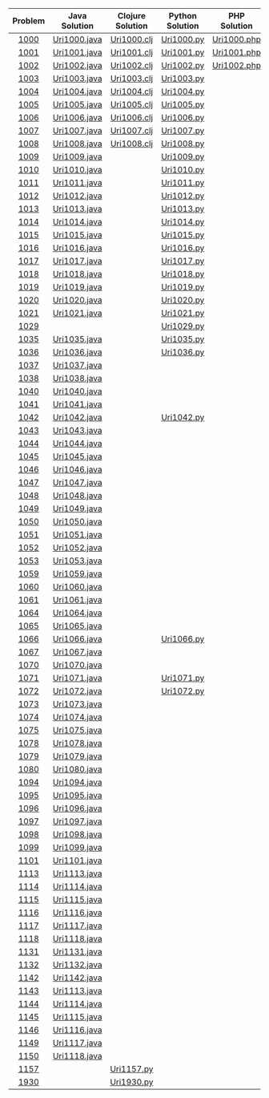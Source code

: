 |	Problem	|	Java Solution	| Clojure Solution | Python Solution | PHP Solution | Javascript Solution | Dart Solution
|:---:|:---:|:---:| :---:| :---:| :---:| :---:
|[1000](https://www.urionlinejudge.com.br/judge/en/problems/view/1000)				|[Uri1000.java](https://github.com/TAMMoura/URI-Online-Judge/blob/master/src/beginner/Uri1000.java)	| [Uri1000.clj](https://github.com/TAMMoura/URI-Online-Judge/blob/master/src/beginner/Uri1000.clj) | [Uri1000.py](https://github.com/TAMMoura/URI-Online-Judge/blob/master/src/beginner/Uri1000.py) | [Uri1000.php](https://github.com/TAMMoura/URI-Online-Judge/blob/master/src/beginner/Uri1000.php) | [Uri1000.js](https://github.com/TAMMoura/URI-Online-Judge/blob/master/src/beginner/Uri1000.js) | [Uri1000.dart](https://github.com/TAMMoura/URI-Online-Judge/blob/master/src/beginner/Uri1000.dart)
|[1001](https://www.urionlinejudge.com.br/judge/en/problems/view/1001)				|[Uri1001.java](https://github.com/TAMMoura/URI-Online-Judge/blob/master/src/beginner/Uri1001.java)	| [Uri1001.clj](https://github.com/TAMMoura/URI-Online-Judge/blob/master/src/beginner/Uri1001.clj)	|[Uri1001.py](https://github.com/TAMMoura/URI-Online-Judge/blob/master/src/beginner/Uri1001.py)	|[Uri1001.php](https://github.com/TAMMoura/URI-Online-Judge/blob/master/src/beginner/Uri1001.php)	|[Uri1001.js](https://github.com/TAMMoura/URI-Online-Judge/blob/master/src/beginner/Uri1001.js)	|[Uri1001.dart](https://github.com/TAMMoura/URI-Online-Judge/blob/master/src/beginner/Uri1001.dart)	|
|[1002](https://www.urionlinejudge.com.br/judge/en/problems/view/1002)				|[Uri1002.java](https://github.com/TAMMoura/URI-Online-Judge/blob/master/src/beginner/Uri1002.java)	| [Uri1002.clj](https://github.com/TAMMoura/URI-Online-Judge/blob/master/src/beginner/Uri1002.clj)	|[Uri1002.py](https://github.com/TAMMoura/URI-Online-Judge/blob/master/src/beginner/Uri1002.py)	|[Uri1002.php](https://github.com/TAMMoura/URI-Online-Judge/blob/master/src/beginner/Uri1002.php)	|[Uri1002.js](https://github.com/TAMMoura/URI-Online-Judge/blob/master/src/beginner/Uri1002.js)	|[Uri1002.dart](https://github.com/TAMMoura/URI-Online-Judge/blob/master/src/beginner/Uri1002.dart)	|
|[1003](https://www.urionlinejudge.com.br/judge/en/problems/view/1003)				|[Uri1003.java](https://github.com/TAMMoura/URI-Online-Judge/blob/master/src/beginner/Uri1003.java)	| [Uri1003.clj](https://github.com/TAMMoura/URI-Online-Judge/blob/master/src/beginner/Uri1003.clj) |[Uri1003.py](https://github.com/TAMMoura/URI-Online-Judge/blob/master/src/beginner/Uri1003.py)	| 
|[1004](https://www.urionlinejudge.com.br/judge/en/problems/view/1004)				|[Uri1004.java](https://github.com/TAMMoura/URI-Online-Judge/blob/master/src/beginner/Uri1004.java)	| [Uri1004.clj](https://github.com/TAMMoura/URI-Online-Judge/blob/master/src/beginner/Uri1004.clj) |[Uri1004.py](https://github.com/TAMMoura/URI-Online-Judge/blob/master/src/beginner/Uri1004.py)	| 
|[1005](https://www.urionlinejudge.com.br/judge/en/problems/view/1005)				|[Uri1005.java](https://github.com/TAMMoura/URI-Online-Judge/blob/master/src/beginner/Uri1005.java)	| [Uri1005.clj](https://github.com/TAMMoura/URI-Online-Judge/blob/master/src/beginner/Uri1005.clj) |[Uri1005.py](https://github.com/TAMMoura/URI-Online-Judge/blob/master/src/beginner/Uri1005.py)	| 
|[1006](https://www.urionlinejudge.com.br/judge/en/problems/view/1006)				|[Uri1006.java](https://github.com/TAMMoura/URI-Online-Judge/blob/master/src/beginner/Uri1006.java)	| [Uri1006.clj](https://github.com/TAMMoura/URI-Online-Judge/blob/master/src/beginner/Uri1006.clj) |[Uri1006.py](https://github.com/TAMMoura/URI-Online-Judge/blob/master/src/beginner/Uri1006.py)	|
|[1007](https://www.urionlinejudge.com.br/judge/en/problems/view/1007)				|[Uri1007.java](https://github.com/TAMMoura/URI-Online-Judge/blob/master/src/beginner/Uri1007.java)	| [Uri1007.clj](https://github.com/TAMMoura/URI-Online-Judge/blob/master/src/beginner/Uri1007.clj) |[Uri1007.py](https://github.com/TAMMoura/URI-Online-Judge/blob/master/src/beginner/Uri1007.py)	|
|[1008](https://www.urionlinejudge.com.br/judge/en/problems/view/1008)				|[Uri1008.java](https://github.com/TAMMoura/URI-Online-Judge/blob/master/src/beginner/Uri1008.java)	| [Uri1008.clj](https://github.com/TAMMoura/URI-Online-Judge/blob/master/src/beginner/Uri1008.clj) | [Uri1008.py](https://github.com/TAMMoura/URI-Online-Judge/blob/master/src/beginner/Uri1008.py)	|
|[1009](https://www.urionlinejudge.com.br/judge/en/problems/view/1009)				|[Uri1009.java](https://github.com/TAMMoura/URI-Online-Judge/blob/master/src/beginner/Uri1009.java)	| |[Uri1009.py](https://github.com/TAMMoura/URI-Online-Judge/blob/master/src/beginner/Uri1009.py)	|
|[1010](https://www.urionlinejudge.com.br/judge/en/problems/view/1010)				|[Uri1010.java](https://github.com/TAMMoura/URI-Online-Judge/blob/master/src/beginner/Uri1010.java)	| |[Uri1010.py](https://github.com/TAMMoura/URI-Online-Judge/blob/master/src/beginner/Uri1010.py)	|
|[1011](https://www.urionlinejudge.com.br/judge/en/problems/view/1011)				|[Uri1011.java](https://github.com/TAMMoura/URI-Online-Judge/blob/master/src/beginner/Uri1011.java)	| |[Uri1011.py](https://github.com/TAMMoura/URI-Online-Judge/blob/master/src/beginner/Uri1011.py)	|
|[1012](https://www.urionlinejudge.com.br/judge/en/problems/view/1012)				|[Uri1012.java](https://github.com/TAMMoura/URI-Online-Judge/blob/master/src/beginner/Uri1012.java)	| |[Uri1012.py](https://github.com/TAMMoura/URI-Online-Judge/blob/master/src/beginner/Uri1012.py)	|
|[1013](https://www.urionlinejudge.com.br/judge/en/problems/view/1013)				|[Uri1013.java](https://github.com/TAMMoura/URI-Online-Judge/blob/master/src/beginner/Uri1013.java)	| |[Uri1013.py](https://github.com/TAMMoura/URI-Online-Judge/blob/master/src/beginner/Uri1013.py)	|
|[1014](https://www.urionlinejudge.com.br/judge/en/problems/view/1014)				|[Uri1014.java](https://github.com/TAMMoura/URI-Online-Judge/blob/master/src/beginner/Uri1014.java)	| |[Uri1014.py](https://github.com/TAMMoura/URI-Online-Judge/blob/master/src/beginner/Uri1014.py)	|
|[1015](https://www.urionlinejudge.com.br/judge/en/problems/view/1015)				|[Uri1015.java](https://github.com/TAMMoura/URI-Online-Judge/blob/master/src/beginner/Uri1015.java)	| |[Uri1015.py](https://github.com/TAMMoura/URI-Online-Judge/blob/master/src/beginner/Uri1015.py)	|
|[1016](https://www.urionlinejudge.com.br/judge/en/problems/view/1016)				|[Uri1016.java](https://github.com/TAMMoura/URI-Online-Judge/blob/master/src/beginner/Uri1016.java)	| |[Uri1016.py](https://github.com/TAMMoura/URI-Online-Judge/blob/master/src/beginner/Uri1016.py)	|
|[1017](https://www.urionlinejudge.com.br/judge/en/problems/view/1017)				|[Uri1017.java](https://github.com/TAMMoura/URI-Online-Judge/blob/master/src/beginner/Uri1017.java)	| |[Uri1017.py](https://github.com/TAMMoura/URI-Online-Judge/blob/master/src/beginner/Uri1017.py)	|
|[1018](https://www.urionlinejudge.com.br/judge/en/problems/view/1018)				|[Uri1018.java](https://github.com/TAMMoura/URI-Online-Judge/blob/master/src/beginner/Uri1018.java)	| |[Uri1018.py](https://github.com/TAMMoura/URI-Online-Judge/blob/master/src/beginner/Uri1018.py)	|
|[1019](https://www.urionlinejudge.com.br/judge/en/problems/view/1019)				|[Uri1019.java](https://github.com/TAMMoura/URI-Online-Judge/blob/master/src/beginner/Uri1019.java)	| |[Uri1019.py](https://github.com/TAMMoura/URI-Online-Judge/blob/master/src/beginner/Uri1019.py)	|
|[1020](https://www.urionlinejudge.com.br/judge/en/problems/view/1020)				|[Uri1020.java](https://github.com/TAMMoura/URI-Online-Judge/blob/master/src/beginner/Uri1020.java)	| |[Uri1020.py](https://github.com/TAMMoura/URI-Online-Judge/blob/master/src/beginner/Uri1020.py)	|
|[1021](https://www.urionlinejudge.com.br/judge/en/problems/view/1021)				|[Uri1021.java](https://github.com/TAMMoura/URI-Online-Judge/blob/master/src/beginner/Uri1021.java)	| |[Uri1021.py](https://github.com/TAMMoura/URI-Online-Judge/blob/master/src/beginner/Uri1021.py)	|
|[1029](https://www.urionlinejudge.com.br/judge/en/problems/view/1029)				|	| |[Uri1029.py](https://github.com/TAMMoura/URI-Online-Judge/blob/master/src/beginner/Uri1029.py)	|
|[1035](https://www.urionlinejudge.com.br/judge/en/problems/view/1035)				|[Uri1035.java](https://github.com/TAMMoura/URI-Online-Judge/blob/master/src/beginner/Uri1035.java)	| |[Uri1035.py](https://github.com/TAMMoura/URI-Online-Judge/blob/master/src/beginner/Uri1035.py)	|
|[1036](https://www.urionlinejudge.com.br/judge/en/problems/view/1036)				|[Uri1036.java](https://github.com/TAMMoura/URI-Online-Judge/blob/master/src/beginner/Uri1036.java)	| |[Uri1036.py](https://github.com/TAMMoura/URI-Online-Judge/blob/master/src/beginner/Uri1036.py)	|
|[1037](https://www.urionlinejudge.com.br/judge/en/problems/view/1037)				|[Uri1037.java](https://github.com/TAMMoura/URI-Online-Judge/blob/master/src/beginner/Uri1037.java)	| 
|[1038](https://www.urionlinejudge.com.br/judge/en/problems/view/1038)				|[Uri1038.java](https://github.com/TAMMoura/URI-Online-Judge/blob/master/src/beginner/Uri1038.java)	| 
|[1040](https://www.urionlinejudge.com.br/judge/en/problems/view/1040)				|[Uri1040.java](https://github.com/TAMMoura/URI-Online-Judge/blob/master/src/beginner/Uri1040.java)	| 
|[1041](https://www.urionlinejudge.com.br/judge/en/problems/view/1041)				|[Uri1041.java](https://github.com/TAMMoura/URI-Online-Judge/blob/master/src/beginner/Uri1041.java)	| 
|[1042](https://www.urionlinejudge.com.br/judge/en/problems/view/1042)				|[Uri1042.java](https://github.com/TAMMoura/URI-Online-Judge/blob/master/src/beginner/Uri1042.java)	| |[Uri1042.py](https://github.com/TAMMoura/URI-Online-Judge/blob/master/src/beginner/Uri1042.py)	|
|[1043](https://www.urionlinejudge.com.br/judge/en/problems/view/1043)				|[Uri1043.java](https://github.com/TAMMoura/URI-Online-Judge/blob/master/src/beginner/Uri1043.java)	|  
|[1044](https://www.urionlinejudge.com.br/judge/en/problems/view/1044)				|[Uri1044.java](https://github.com/TAMMoura/URI-Online-Judge/blob/master/src/beginner/Uri1044.java)	| 
|[1045](https://www.urionlinejudge.com.br/judge/en/problems/view/1045)				|[Uri1045.java](https://github.com/TAMMoura/URI-Online-Judge/blob/master/src/beginner/Uri1045.java)	| 
|[1046](https://www.urionlinejudge.com.br/judge/en/problems/view/1046)				|[Uri1046.java](https://github.com/TAMMoura/URI-Online-Judge/blob/master/src/beginner/Uri1046.java)	| 
|[1047](https://www.urionlinejudge.com.br/judge/en/problems/view/1047)				|[Uri1047.java](https://github.com/TAMMoura/URI-Online-Judge/blob/master/src/beginner/Uri1047.java)	| 
|[1048](https://www.urionlinejudge.com.br/judge/en/problems/view/1048)				|[Uri1048.java](https://github.com/TAMMoura/URI-Online-Judge/blob/master/src/beginner/Uri1048.java)	| 
|[1049](https://www.urionlinejudge.com.br/judge/en/problems/view/1049)				|[Uri1049.java](https://github.com/TAMMoura/URI-Online-Judge/blob/master/src/beginner/Uri1049.java)	| 
|[1050](https://www.urionlinejudge.com.br/judge/en/problems/view/1050)				|[Uri1050.java](https://github.com/TAMMoura/URI-Online-Judge/blob/master/src/beginner/Uri1050.java)	| 
|[1051](https://www.urionlinejudge.com.br/judge/en/problems/view/1051)				|[Uri1051.java](https://github.com/TAMMoura/URI-Online-Judge/blob/master/src/beginner/Uri1051.java)	| 
|[1052](https://www.urionlinejudge.com.br/judge/en/problems/view/1052)				|[Uri1052.java](https://github.com/TAMMoura/URI-Online-Judge/blob/master/src/beginner/Uri1052.java)	| 
|[1053](https://www.urionlinejudge.com.br/judge/en/problems/view/1053)				|[Uri1053.java](https://github.com/TAMMoura/URI-Online-Judge/blob/master/src/beginner/Uri1053.java)	| 
|[1059](https://www.urionlinejudge.com.br/judge/en/problems/view/1059)				|[Uri1059.java](https://github.com/TAMMoura/URI-Online-Judge/blob/master/src/beginner/Uri1059.java)	| 
|[1060](https://www.urionlinejudge.com.br/judge/en/problems/view/1060)				|[Uri1060.java](https://github.com/TAMMoura/URI-Online-Judge/blob/master/src/beginner/Uri1060.java)	|
|[1061](https://www.urionlinejudge.com.br/judge/en/problems/view/1061)				|[Uri1061.java](https://github.com/TAMMoura/URI-Online-Judge/blob/master/src/beginner/Uri1061.java)	| 
|[1064](https://www.urionlinejudge.com.br/judge/en/problems/view/1064)				|[Uri1064.java](https://github.com/TAMMoura/URI-Online-Judge/blob/master/src/beginner/Uri1064.java)	| 
|[1065](https://www.urionlinejudge.com.br/judge/en/problems/view/1065)				|[Uri1065.java](https://github.com/TAMMoura/URI-Online-Judge/blob/master/src/beginner/Uri1065.java)	| 
|[1066](https://www.urionlinejudge.com.br/judge/en/problems/view/1066)				|[Uri1066.java](https://github.com/TAMMoura/URI-Online-Judge/blob/master/src/beginner/Uri1066.java)	| |[Uri1066.py](https://github.com/TAMMoura/URI-Online-Judge/blob/master/src/beginner/Uri1066.py)	|
|[1067](https://www.urionlinejudge.com.br/judge/en/problems/view/1067)				|[Uri1067.java](https://github.com/TAMMoura/URI-Online-Judge/blob/master/src/beginner/Uri1067.java)	| 
|[1070](https://www.urionlinejudge.com.br/judge/en/problems/view/1070)				|[Uri1070.java](https://github.com/TAMMoura/URI-Online-Judge/blob/master/src/beginner/Uri1070.java)	|  
|[1071](https://www.urionlinejudge.com.br/judge/en/problems/view/1071)				|[Uri1071.java](https://github.com/TAMMoura/URI-Online-Judge/blob/master/src/beginner/Uri1071.java)	| |[Uri1071.py](https://github.com/TAMMoura/URI-Online-Judge/blob/master/src/beginner/Uri1071.py)	|
|[1072](https://www.urionlinejudge.com.br/judge/en/problems/view/1072)				|[Uri1072.java](https://github.com/TAMMoura/URI-Online-Judge/blob/master/src/beginner/Uri1072.java)	| |[Uri1072.py](https://github.com/TAMMoura/URI-Online-Judge/blob/master/src/beginner/Uri1072.py)	|
|[1073](https://www.urionlinejudge.com.br/judge/en/problems/view/1073)				|[Uri1073.java](https://github.com/TAMMoura/URI-Online-Judge/blob/master/src/beginner/Uri1073.java)	| 
|[1074](https://www.urionlinejudge.com.br/judge/en/problems/view/1074)				|[Uri1074.java](https://github.com/TAMMoura/URI-Online-Judge/blob/master/src/beginner/Uri1074.java)	| 
|[1075](https://www.urionlinejudge.com.br/judge/en/problems/view/1075)				|[Uri1075.java](https://github.com/TAMMoura/URI-Online-Judge/blob/master/src/beginner/Uri1075.java)	| 
|[1078](https://www.urionlinejudge.com.br/judge/en/problems/view/1078)				|[Uri1078.java](https://github.com/TAMMoura/URI-Online-Judge/blob/master/src/beginner/Uri1078.java)	| 
|[1079](https://www.urionlinejudge.com.br/judge/en/problems/view/1079)				|[Uri1079.java](https://github.com/TAMMoura/URI-Online-Judge/blob/master/src/beginner/Uri1079.java)	| 
|[1080](https://www.urionlinejudge.com.br/judge/en/problems/view/1080)				|[Uri1080.java](https://github.com/TAMMoura/URI-Online-Judge/blob/master/src/beginner/Uri1080.java)	| 
|[1094](https://www.urionlinejudge.com.br/judge/en/problems/view/1094)				|[Uri1094.java](https://github.com/TAMMoura/URI-Online-Judge/blob/master/src/beginner/Uri1094.java)	| 
|[1095](https://www.urionlinejudge.com.br/judge/en/problems/view/1095)				|[Uri1095.java](https://github.com/TAMMoura/URI-Online-Judge/blob/master/src/beginner/Uri1095.java)	| 
|[1096](https://www.urionlinejudge.com.br/judge/en/problems/view/1096)				|[Uri1096.java](https://github.com/TAMMoura/URI-Online-Judge/blob/master/src/beginner/Uri1096.java)	| 
|[1097](https://www.urionlinejudge.com.br/judge/en/problems/view/1097)				|[Uri1097.java](https://github.com/TAMMoura/URI-Online-Judge/blob/master/src/beginner/Uri1097.java)	|
|[1098](https://www.urionlinejudge.com.br/judge/en/problems/view/1098)				|[Uri1098.java](https://github.com/TAMMoura/URI-Online-Judge/blob/master/src/beginner/Uri1098.java)	| 
|[1099](https://www.urionlinejudge.com.br/judge/en/problems/view/1099)				|[Uri1099.java](https://github.com/TAMMoura/URI-Online-Judge/blob/master/src/beginner/Uri1099.java)	| 
|[1101](https://www.urionlinejudge.com.br/judge/en/problems/view/1101)				|[Uri1101.java](https://github.com/TAMMoura/URI-Online-Judge/blob/master/src/beginner/Uri1101.java)	| 
|[1113](https://www.urionlinejudge.com.br/judge/en/problems/view/1113)				|[Uri1113.java](https://github.com/TAMMoura/URI-Online-Judge/blob/master/src/beginner/Uri1113.java)	| 
|[1114](https://www.urionlinejudge.com.br/judge/en/problems/view/1114)				|[Uri1114.java](https://github.com/TAMMoura/URI-Online-Judge/blob/master/src/beginner/Uri1114.java)	| 
|[1115](https://www.urionlinejudge.com.br/judge/en/problems/view/1115)				|[Uri1115.java](https://github.com/TAMMoura/URI-Online-Judge/blob/master/src/beginner/Uri1115.java)	|  
|[1116](https://www.urionlinejudge.com.br/judge/en/problems/view/1116)				|[Uri1116.java](https://github.com/TAMMoura/URI-Online-Judge/blob/master/src/beginner/Uri1116.java)	| 
|[1117](https://www.urionlinejudge.com.br/judge/en/problems/view/1117)				|[Uri1117.java](https://github.com/TAMMoura/URI-Online-Judge/blob/master/src/beginner/Uri1117.java)	| 
|[1118](https://www.urionlinejudge.com.br/judge/en/problems/view/1118)				|[Uri1118.java](https://github.com/TAMMoura/URI-Online-Judge/blob/master/src/beginner/Uri1118.java)	| 
|[1131](https://www.urionlinejudge.com.br/judge/en/problems/view/1131)				|[Uri1131.java](https://github.com/TAMMoura/URI-Online-Judge/blob/master/src/beginner/Uri1131.java)	| 
|[1132](https://www.urionlinejudge.com.br/judge/en/problems/view/1132)				|[Uri1132.java](https://github.com/TAMMoura/URI-Online-Judge/blob/master/src/beginner/Uri1132.java)	| 
|[1142](https://www.urionlinejudge.com.br/judge/en/problems/view/1142)				|[Uri1142.java](https://github.com/TAMMoura/URI-Online-Judge/blob/master/src/beginner/Uri1142.java)	| 
|[1143](https://www.urionlinejudge.com.br/judge/en/problems/view/1143)				|[Uri1113.java](https://github.com/TAMMoura/URI-Online-Judge/blob/master/src/beginner/Uri1143.java)	| 
|[1144](https://www.urionlinejudge.com.br/judge/en/problems/view/1144)				|[Uri1114.java](https://github.com/TAMMoura/URI-Online-Judge/blob/master/src/beginner/Uri1144.java)	| 
|[1145](https://www.urionlinejudge.com.br/judge/en/problems/view/1145)				|[Uri1115.java](https://github.com/TAMMoura/URI-Online-Judge/blob/master/src/beginner/Uri1145.java)	|  
|[1146](https://www.urionlinejudge.com.br/judge/en/problems/view/1146)				|[Uri1116.java](https://github.com/TAMMoura/URI-Online-Judge/blob/master/src/beginner/Uri1146.java)	| 
|[1149](https://www.urionlinejudge.com.br/judge/en/problems/view/1149)				|[Uri1117.java](https://github.com/TAMMoura/URI-Online-Judge/blob/master/src/beginner/Uri1149.java)	| 
|[1150](https://www.urionlinejudge.com.br/judge/en/problems/view/1150)				|[Uri1118.java](https://github.com/TAMMoura/URI-Online-Judge/blob/master/src/beginner/Uri1150.java)	| 
|[1157](https://www.urionlinejudge.com.br/judge/en/problems/view/1157)				|	| [Uri1157.py](https://github.com/TAMMoura/URI-Online-Judge/blob/master/src/beginner/Uri1157.py)	|
|[1930](https://www.urionlinejudge.com.br/judge/en/problems/view/1930)				|	| [Uri1930.py](https://github.com/TAMMoura/URI-Online-Judge/blob/master/src/beginner/Uri1930.py)	|
